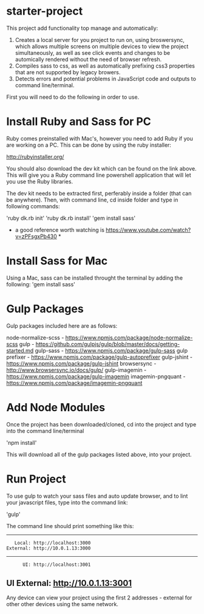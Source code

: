 # starter-project

This project add functionality top manage and automatically:

1. Creates a local server for you project to run on, using broswersync, which allows multiple screens on multiple devices to view the project simultaneously, as well as see click events and changes to be automically rendered without the need of browser refresh. 
2. Compiles sass to css, as well as automatically prefixing css3 properties that are not supported by legacy browers.
3. Detects errors and potential problems in JavaScript code and outputs to command line/terminal.

First you will need to do the following in order to use.

# Install Ruby and Sass for PC

Ruby comes preinstalled with Mac's, however you need to add Ruby if you are working on a PC. This can be done by using the ruby installer:

http://rubyinstaller.org/

You should also download the dev kit which can be found on the link above. This will give you a Ruby command line powershell application that will let you use the Ruby libraries.

The dev kit needs to be extracted first, perferably inside a folder (that can be anywhere). Then, with command line, cd inside folder and type in following commands:

'ruby dk.rb init'
'ruby dk.rb install'
'gem install sass'

* a good reference worth watching is https://www.youtube.com/watch?v=zPFsgxPb430 *

# Install Sass for Mac

Using a Mac, sass can be installed throught the terminal by adding the following: 'gem install sass'

# Gulp Packages

Gulp packages included here are as follows:

node-normalize-scss - https://www.npmjs.com/package/node-normalize-scss
gulp 								- https://github.com/gulpjs/gulp/blob/master/docs/getting-started.md
gulp-sass						- https://www.npmjs.com/package/gulp-sass
gulp prefixer 			- https://www.npmjs.com/package/gulp-autoprefixer
gulp-jshint 				- https://www.npmjs.com/package/gulp-jshint
browsersync 				- http://www.browsersync.io/docs/gulp/
gulp-imagemin				- https://www.npmjs.com/package/gulp-imagemin
imagemin-pngquant 	- https://www.npmjs.com/package/imagemin-pngquant

# Add Node Modules

Once the project has been downloaded/cloned, cd into the project and type into the command line/terminal 

'npm install' 

This will download all of the gulp packages listed above, into your project.

# Run Project

To use gulp to watch your sass files and auto update browser, and to lint your javascript files, type into the command link:

'gulp'

The command line should print something like this:

 ----------------------------------
       Local: http://localhost:3000
    External: http://10.0.1.13:3000
 ----------------------------------
          UI: http://localhost:3001
 UI External: http://10.0.1.13:3001
 ----------------------------------

 Any device can view your project using the first 2 addresses - external for other other devices using the same network.


